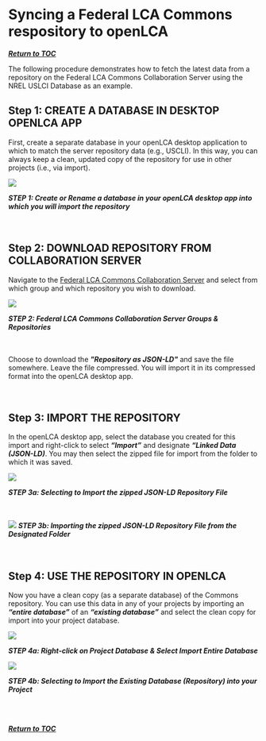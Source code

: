 # Syncing a Federal LCA Commons respository to openLCA

[**_Return to TOC_**](../00-sub-handbook-landing.md)

The following procedure demonstrates how to fetch the latest data from a repository on the Federal LCA Commons Collaboration Server using the NREL USLCI Database as an example.

## Step 1: CREATE A DATABASE IN DESKTOP OPENLCA APP

First, create a separate database in your openLCA desktop application to which to match the server repository data (e.g., USCLI). In this way, you can always keep a clean, updated copy of the repository for use in other projects (i.e., via import). 

![](https://github.com/uslci-admin/uslci-content/blob/dev/images/1.%20olca%20create%20or%20rename%20db%20after%20server%20repository.png)

**_STEP 1: Create or Rename a database in your openLCA desktop app into which you will import the repository_**
<br>
<br>
<br>


## Step 2: DOWNLOAD REPOSITORY FROM COLLABORATION SERVER

Navigate to the [Federal LCA Commons Collaboration Server](https://www.lcacommons.gov/lca-collaboration) and select from which group and which repository you wish to download.

![](https://github.com/uslci-admin/uslci-content/blob/dev/images/2.%20Downloading%20from%20FLCAC.png)

**_STEP 2: Federal LCA Commons Collaboration Server Groups & Repositories_**
<br>
<br>
<br>

Choose to download the **_"Repository as JSON-LD"_** and save the file somewhere. Leave the file compressed. You will import it in its compressed format into the openLCA desktop app.
<br>
<br>
<br>

## Step 3: IMPORT THE REPOSITORY

In the openLCA desktop app, select the database you created for this import and right-click to select **_“Import”_** and designate **_“Linked Data (JSON-LD)_**. You may then select the zipped file for import from the folder to which it was saved.

![](https://github.com/uslci-admin/uslci-content/blob/dev/images/4.%20Right%20click%20%26%20select%20JSON-LD%20Import.png)

**_STEP 3a: Selecting to Import the zipped JSON-LD Repository File_**
<br>
<br>
<br>

![](https://github.com/uslci-admin/uslci-content/blob/dev/images/5.%20Select%20USLCI%20repository%20to%20import.png)
**_STEP 3b: Importing the zipped JSON-LD Repository File from the Designated Folder_**
<br>
<br>
<br>



## Step 4: USE THE REPOSITORY IN OPENLCA

Now you have a clean copy (as a separate database) of the Commons repository.  You can use this data in any of your projects by importing an **_“entire database”_** of an **_“existing database”_** and select the clean copy for import into your project database.


![](https://github.com/uslci-admin/uslci-content/blob/dev/images/6.%20Import%20entire%20database.png)
<br>


**_STEP 4a: Right-click on Project Database & Select Import Entire Database_**
<br>

![](https://github.com/uslci-admin/uslci-content/blob/dev/images/7.%20Import%20existing%20database.png)

**_STEP 4b: Selecting to Import the Existing Database (Repository) into your Project_**
<br>

<br>
<br>

[**_Return to TOC_**](../00-sub-handbook-landing.md)
